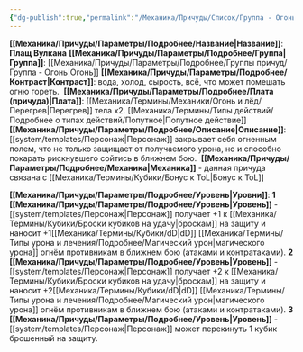 ```yaml
---
{"dg-publish":true,"permalink":"/Механика/Причуды/Список/Группа - Огонь/Плащ Вулкана/","noteIcon":"","created":"2025-08-21T13:47:48.671+03:00","updated":"2025-07-29T23:53:04.829+03:00"}
---
```


**[[Механика/Причуды/Параметры/Подробнее/Название\|Название]]**: **Плащ Вулкана**
**[[Механика/Причуды/Параметры/Подробнее/Группа\|Группа]]**: [[Механика/Причуды/Параметры/Подробнее/Группы причуд/Группа - Огонь\|Огонь]] 
**[[Механика/Причуды/Параметры/Подробнее/Контраст\|Контраст]]**: вода, холод, сырость, всё, что может помешать огню гореть. 
**[[Механика/Причуды/Параметры/Подробнее/Плата (причуда)\|Плата]]**: [[Механика/Термины/Механики/Огонь и лёд/Перегрев\|Перегрев]] тела х2. [[Механика/Термины/Типы действий/Подробнее о типах действий/Попутное\|Попутное действие]]
**[[Механика/Причуды/Параметры/Подробнее/Описание\|Описание]]**: [[system/templates/Персонаж\|Персонаж]] закрывает себя огненным полем, что не только защищает от получаемого урона, но и способно покарать рискнувшего сойтись в ближнем бою. 
**[[Механика/Причуды/Параметры/Подробнее/Механика\|Механика]]** - данная причуда связана с [[Механика/Термины/Кубики/Бонус к ToL\|Бонус к ToL]]

**[[Механика/Причуды/Параметры/Подробнее/Уровень\|Уровни]]**:
**1 [[Механика/Причуды/Параметры/Подробнее/Уровень\|Уровень]]** - [[system/templates/Персонаж\|Персонаж]] получает +1 к [[Механика/Термины/Кубики/Броски кубиков на удачу\|броскам]] на защиту и наносит +1[[Механика/Термины/Кубики/dD\|dD]] [[Механика/Термины/Типы урона и лечения/Подробнее/Магический урон\|магического урона]] огнём противникам в ближнем бою (атаками и контратаками).
**2 [[Механика/Причуды/Параметры/Подробнее/Уровень\|Уровень]]** - [[system/templates/Персонаж\|Персонаж]] получает +2 к [[Механика/Термины/Кубики/Броски кубиков на удачу\|броскам]] на защиту и наносит +2[[Механика/Термины/Кубики/dD\|dD]] [[Механика/Термины/Типы урона и лечения/Подробнее/Магический урон\|магического урона]] огнём противникам в ближнем бою (атаками и контратаками).
**3 [[Механика/Причуды/Параметры/Подробнее/Уровень\|Уровень]]** - [[system/templates/Персонаж\|Персонаж]] может перекинуть 1 кубик брошенный на защиту.